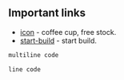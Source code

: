 ## Important links

- [icon](https://www.svgrepo.com/vectors/coffee-cup/monocolor/8) - coffee cup, free stock.
- [start-build](https://github.com/mui/material-ui/tree/master/examples/nextjs-with-typescript) - start build.

```bash
multiline code
```

`line code`
